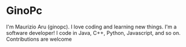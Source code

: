 # GinoPc
I'm Maurizio Aru (ginopc).
I love coding and learning new things. I'm a software developer!
I code in Java, C++, Python, Javascript, and so on.
Contributions are welcome
